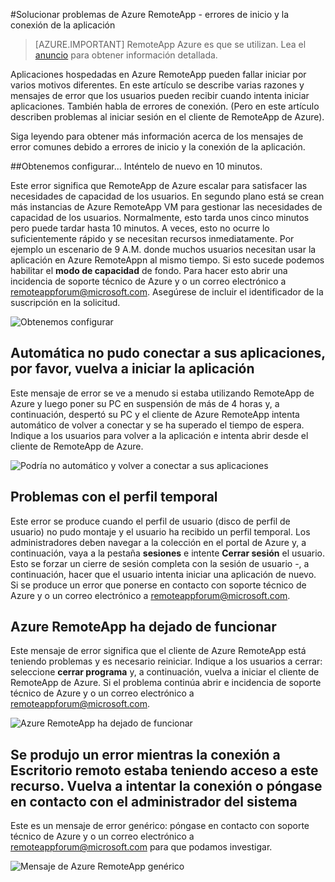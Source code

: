 <properties 
    pageTitle="Solución de problemas de RemoteApp Azure - errores de inicio y la conexión de la aplicación | Microsoft Azure" 
    description="Obtenga información sobre cómo solucionar problemas de inicio y conectarse a las aplicaciones de Azure RemoteApp." 
    services="remoteapp" 
    documentationCenter="" 
    authors="ericorman" 
    manager="mbaldwin" />

<tags 
    ms.service="remoteapp" 
    ms.workload="compute" 
    ms.tgt_pltfrm="na" 
    ms.devlang="na" 
    ms.topic="article" 
    ms.date="08/15/2016" 
    ms.author="elizapo" />



#<a name="troubleshoot-azure-remoteapp---application-launch-and-connection-failures"></a>Solucionar problemas de Azure RemoteApp - errores de inicio y la conexión de la aplicación 

> [AZURE.IMPORTANT]
> RemoteApp Azure es que se utilizan. Lea el [anuncio](https://go.microsoft.com/fwlink/?linkid=821148) para obtener información detallada.

Aplicaciones hospedadas en Azure RemoteApp pueden fallar iniciar por varios motivos diferentes. En este artículo se describe varias razones y mensajes de error que los usuarios pueden recibir cuando intenta iniciar aplicaciones. También habla de errores de conexión. (Pero en este artículo describen problemas al iniciar sesión en el cliente de RemoteApp de Azure).  

Siga leyendo para obtener más información acerca de los mensajes de error comunes debido a errores de inicio y la conexión de la aplicación.

##<a name="were-getting-you-set-up-try-again-in-10-minutes"></a>Obtenemos configurar... Inténtelo de nuevo en 10 minutos.

Este error significa que RemoteApp de Azure escalar para satisfacer las necesidades de capacidad de los usuarios. En segundo plano está se crean más instancias de Azure RemoteApp VM para gestionar las necesidades de capacidad de los usuarios. Normalmente, esto tarda unos cinco minutos pero puede tardar hasta 10 minutos. A veces, esto no ocurre lo suficientemente rápido y se necesitan recursos inmediatamente. Por ejemplo un escenario de 9 A.M. donde muchos usuarios necesitan usar la aplicación en Azure RemoteAppn al mismo tiempo. Si esto sucede podemos habilitar el **modo de capacidad** de fondo. Para hacer esto abrir una incidencia de soporte técnico de Azure y o un correo electrónico a [remoteappforum@microsoft.com](mailto:remoteappforum@microsoft.com). Asegúrese de incluir el identificador de la suscripción en la solicitud.  

![Obtenemos configurar](./media/remoteapp-apptrouble/ra-apptrouble1.png)

## <a name="could-not-auto-reconnect-to-your-applications-please-re-launch-your-application"></a>Automática no pudo conectar a sus aplicaciones, por favor, vuelva a iniciar la aplicación  

Este mensaje de error se ve a menudo si estaba utilizando RemoteApp de Azure y luego poner su PC en suspensión de más de 4 horas y, a continuación, despertó su PC y el cliente de Azure RemoteApp intenta automático de volver a conectar y se ha superado el tiempo de espera.  Indique a los usuarios para volver a la aplicación e intenta abrir desde el cliente de RemoteApp de Azure.

![Podría no automático y volver a conectar a sus aplicaciones](./media/remoteapp-apptrouble/ra-apptrouble2.png) 

## <a name="problems-with-the-temp-profile"></a>Problemas con el perfil temporal 

Este error se produce cuando el perfil de usuario (disco de perfil de usuario) no pudo montaje y el usuario ha recibido un perfil temporal.  Los administradores deben navegar a la colección en el portal de Azure y, a continuación, vaya a la pestaña **sesiones** e intente **Cerrar sesión** el usuario. Esto se forzar un cierre de sesión completa con la sesión de usuario -, a continuación, hacer que el usuario intenta iniciar una aplicación de nuevo. Si se produce un error que ponerse en contacto con soporte técnico de Azure y o un correo electrónico a [remoteappforum@microsoft.com](mailto:remoteappforum@microsoft.com).

## <a name="azure-remoteapp-has-stopped-working"></a>Azure RemoteApp ha dejado de funcionar

Este mensaje de error significa que el cliente de Azure RemoteApp está teniendo problemas y es necesario reiniciar. Indique a los usuarios a cerrar: seleccione **cerrar programa** y, a continuación, vuelva a iniciar el cliente de RemoteApp de Azure.  Si el problema continúa abrir e incidencia de soporte técnico de Azure y o un correo electrónico a [remoteappforum@microsoft.com](mailto:remoteappforum@microsoft.com).

![Azure RemoteApp ha dejado de funcionar](./media/remoteapp-apptrouble/ra-apptrouble3.png)  

## <a name="an-error-occurred-while-remote-desktop-connection-was-accessing-this-resource-retry-the-connection-or-contact-your-system-administrator"></a>Se produjo un error mientras la conexión a Escritorio remoto estaba teniendo acceso a este recurso. Vuelva a intentar la conexión o póngase en contacto con el administrador del sistema

Este es un mensaje de error genérico: póngase en contacto con soporte técnico de Azure y o un correo electrónico a [remoteappforum@microsoft.com](mailto:remoteappforum@microsoft.com) para que podamos investigar. 

![Mensaje de Azure RemoteApp genérico](./media/remoteapp-apptrouble/ra-apptrouble4.png) 